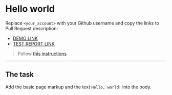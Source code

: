 # Hello world
Replace `<your_account>` with your Github username and copy the links to Pull Request description:
- [DEMO LINK](https://Stambuliak.github.io/layout_hello-world/)
- [TEST REPORT LINK](https://Stambuliak.github.io/layout_hello-world/report/html_report/)

> Follow [this instructions](https://mate-academy.github.io/layout_task-guideline/#how-to-solve-the-layout-tasks-on-github)
___

## The task
Add the basic page markup and the text `Hello, world!` into the body.
